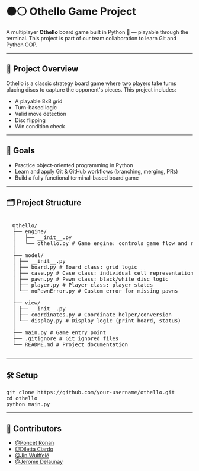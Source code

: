 # ⚫️⚪ Othello Game Project

A multiplayer **Othello** board game built in Python 🐍 — playable through the terminal. This project is part of our team collaboration to learn Git and Python OOP.

---

## 📌 Project Overview

Othello is a classic strategy board game where two players take turns placing discs to capture the opponent's pieces. This project includes:

- A playable 8x8 grid
- Turn-based logic
- Valid move detection
- Disc flipping
- Win condition check

---

## 🧠 Goals

- Practice object-oriented programming in Python
- Learn and apply Git & GitHub workflows (branching, merging, PRs)
- Build a fully functional terminal-based board game

---

## 🗂️ Project Structure

<pre lang="markdown">  
  Othello/ 
  ├── engine/ 
  │   ├── __init__.py 
  │   └── othello.py # Game engine: controls game flow and rules 
  │ 
  ├── model/ 
  │ ├── __init__.py 
  │ ├── board.py # Board class: grid logic 
  │ ├── case.py # Case class: individual cell representation 
  │ ├── pawn.py # Pawn class: black/white disc logic 
  │ ├── player.py # Player class: player states 
  │ └── noPawnError.py # Custom error for missing pawns 
  │ 
  ├── view/ 
  │ ├── __init__.py 
  │ ├── coordinates.py # Coordinate helper/conversion 
  │ └── display.py # Display logic (print board, status) 
  │ 
  ├── main.py # Game entry point 
  ├── .gitignore # Git ignored files 
  └── README.md # Project documentation 
  </pre>

---

## 🛠️ Setup

<pre lang="markdown">
git clone https://github.com/your-username/othello.git
cd othello
python main.py
</pre>

---

## 👥 Contributors
- [@Poncet Ronan](https://github.com/PoncetRonan)
- [@Diletta Ciardo](https://github.com/DidiCi)
- [@Jip Wulffelé](https://github.com/JipWulffele)
- [@Jerome Delaunay](https://github.com/Jerome-Delaunay)

